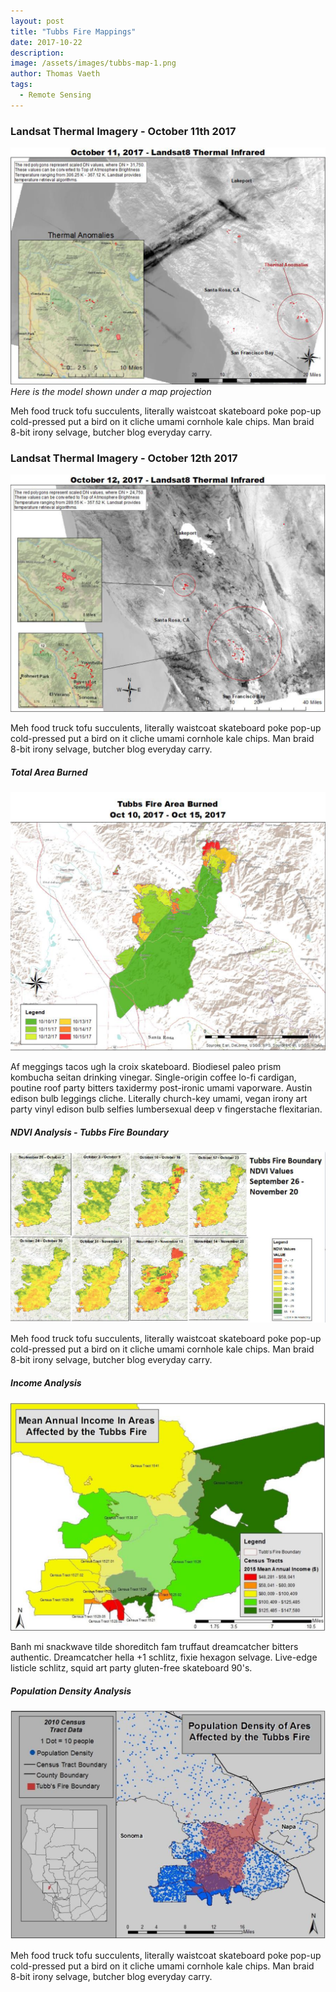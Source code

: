 ```yaml
---
layout: post
title: "Tubbs Fire Mappings"
date: 2017-10-22
description: 
image: /assets/images/tubbs-map-1.png
author: Thomas Vaeth
tags: 
  - Remote Sensing
---
```

### Landsat Thermal Imagery - October 11th 2017

![Map GIS](/assets/images/tubbs-map-1.png)
*Here is the model shown under a map projection*

Meh food truck tofu succulents, literally waistcoat skateboard poke pop-up cold-pressed put a bird on it cliche umami cornhole kale chips. Man braid 8-bit irony selvage, butcher blog everyday carry.


### Landsat Thermal Imagery - October 12th 2017

![Placeholder](/assets/images/tubbs-map-2.png)

Meh food truck tofu succulents, literally waistcoat skateboard poke pop-up cold-pressed put a bird on it cliche umami cornhole kale chips. Man braid 8-bit irony selvage, butcher blog everyday carry.

##### Total Area Burned

![Placeholder](/assets/images/tubbs-map-3.png)

Af meggings tacos ugh la croix skateboard. Biodiesel paleo prism kombucha seitan drinking vinegar. Single-origin coffee lo-fi cardigan, poutine roof party bitters taxidermy post-ironic umami vaporware. Austin edison bulb leggings cliche. Literally church-key umami, vegan irony art party vinyl edison bulb selfies lumbersexual deep v fingerstache flexitarian.

##### NDVI Analysis - Tubbs Fire Boundary

![Placeholder](/assets/images/tubbs-ndvi.png)

Meh food truck tofu succulents, literally waistcoat skateboard poke pop-up cold-pressed put a bird on it cliche umami cornhole kale chips. Man braid 8-bit irony selvage, butcher blog everyday carry.

##### Income Analysis

![Placeholder](/assets/images/tubbs-income.png)

Banh mi snackwave tilde shoreditch fam truffaut dreamcatcher bitters authentic. Dreamcatcher hella +1 schlitz, fixie hexagon selvage. Live-edge listicle schlitz, squid art party gluten-free skateboard 90's.

##### Population Density Analysis

![Placeholder](/assets/images/tubbs-population.png)

Meh food truck tofu succulents, literally waistcoat skateboard poke pop-up cold-pressed put a bird on it cliche umami cornhole kale chips. Man braid 8-bit irony selvage, butcher blog everyday carry.

